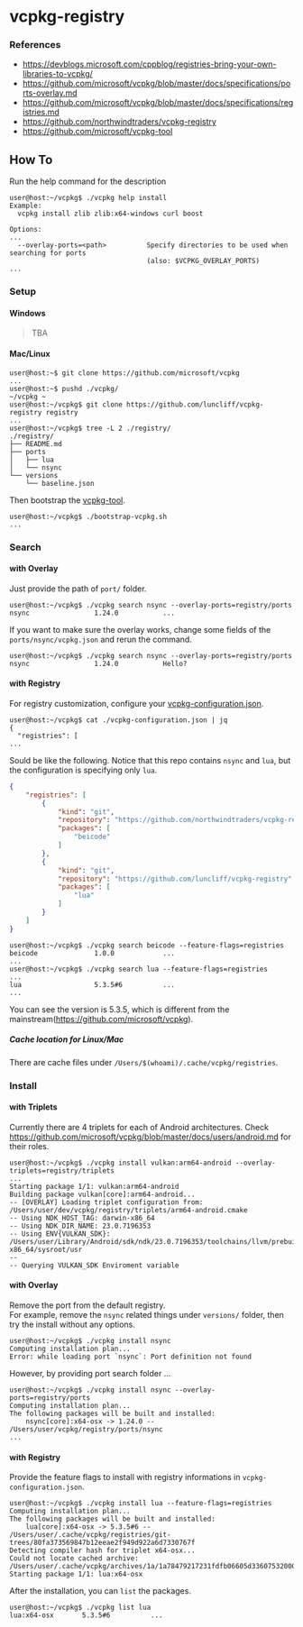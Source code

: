 # vcpkg-registry

### References

* https://devblogs.microsoft.com/cppblog/registries-bring-your-own-libraries-to-vcpkg/
* https://github.com/microsoft/vcpkg/blob/master/docs/specifications/ports-overlay.md
* https://github.com/microsoft/vcpkg/blob/master/docs/specifications/registries.md
* https://github.com/northwindtraders/vcpkg-registry
* https://github.com/microsoft/vcpkg-tool

## How To

Run the help command for the description

```console
user@host:~/vcpkg$ ./vcpkg help install
Example:
  vcpkg install zlib zlib:x64-windows curl boost

Options:
...
  --overlay-ports=<path>          Specify directories to be used when searching for ports
                                  (also: $VCPKG_OVERLAY_PORTS)
...
```

### Setup

#### Windows

> TBA

#### Mac/Linux

```console
user@host:~$ git clone https://github.com/microsoft/vcpkg
...
user@host:~$ pushd ./vcpkg/
~/vcpkg ~
user@host:~/vcpkg$ git clone https://github.com/luncliff/vcpkg-registry registry
...
user@host:~/vcpkg$ tree -L 2 ./registry/
./registry/
├── README.md
├── ports
│   ├── lua
│   └── nsync
└── versions
    └── baseline.json

```

Then bootstrap the [vcpkg-tool](https://github.com/microsoft/vcpkg-tool).

```console
user@host:~/vcpkg$ ./bootstrap-vcpkg.sh
...
```

### Search

#### with Overlay

Just provide the path of `port/` folder. 

```console
user@host:~/vcpkg$ ./vcpkg search nsync --overlay-ports=registry/ports
nsync                1.24.0           ...
```

If you want to make sure the overlay works, change some fields of the `ports/nsync/vcpkg.json` and rerun the command.

```console
user@host:~/vcpkg$ ./vcpkg search nsync --overlay-ports=registry/ports
nsync                1.24.0           Hello?
```

#### with Registry

For registry customization, configure your [vcpkg-configuration.json](https://github.com/microsoft/vcpkg/blob/master/docs/specifications/registries.md).

```console
user@host:~/vcpkg$ cat ./vcpkg-configuration.json | jq
{
  "registries": [
...
```

Sould be like the following. Notice that this repo contains `nsync` and `lua`, but the configuration is specifying only `lua`.

```json
{
    "registries": [
        {
            "kind": "git",
            "repository": "https://github.com/northwindtraders/vcpkg-registry",
            "packages": [
                "beicode"
            ]
        },
        {
            "kind": "git",
            "repository": "https://github.com/luncliff/vcpkg-registry",
            "packages": [
                "lua"
            ]
        }
    ]
}
```

```console
user@host:~/vcpkg$ ./vcpkg search beicode --feature-flags=registries
beicode              1.0.0            ...
...
user@host:~/vcpkg$ ./vcpkg search lua --feature-flags=registries
...
lua                  5.3.5#6          ...
...
```

You can see the version is 5.3.5, which is different from the mainstream(https://github.com/microsoft/vcpkg).

##### Cache location for Linux/Mac

There are cache files under `/Users/$(whoami)/.cache/vcpkg/registries`.

### Install

#### with Triplets

Currently there are 4 triplets for each of Android architectures. Check https://github.com/microsoft/vcpkg/blob/master/docs/users/android.md for their roles.

```console
user@host:~/vcpkg$ ./vcpkg install vulkan:arm64-android --overlay-triplets=registry/triplets
...
Starting package 1/1: vulkan:arm64-android
Building package vulkan[core]:arm64-android...
-- [OVERLAY] Loading triplet configuration from: /Users/user/dev/vcpkg/registry/triplets/arm64-android.cmake
-- Using NDK_HOST_TAG: darwin-x86_64
-- Using NDK_DIR_NAME: 23.0.7196353
-- Using ENV{VULKAN_SDK}: /Users/user/Library/Android/sdk/ndk/23.0.7196353/toolchains/llvm/prebuilt/darwin-x86_64/sysroot/usr
-- 
-- Querying VULKAN_SDK Enviroment variable
```

#### with Overlay

Remove the port from the default registry.  
For example, remove the `nsync` related things under `versions/` folder, then try the install without any options.

```console
user@host:~/vcpkg$ ./vcpkg install nsync
Computing installation plan...
Error: while loading port `nsync`: Port definition not found
```

However, by providing port search folder ...

```console
user@host:~/vcpkg$ ./vcpkg install nsync --overlay-ports=registry/ports
Computing installation plan...
The following packages will be built and installed:
    nsync[core]:x64-osx -> 1.24.0 -- /Users/user/vcpkg/registry/ports/nsync
...
```

#### with Registry

Provide the feature flags to install with registry informations in `vcpkg-configuration.json`.

```console
user@host:~/vcpkg$ ./vcpkg install lua --feature-flags=registries
Computing installation plan...
The following packages will be built and installed:
    lua[core]:x64-osx -> 5.3.5#6 -- /Users/user/.cache/vcpkg/registries/git-trees/80fa373569847b12eeae2f949d922a6d7330767f
Detecting compiler hash for triplet x64-osx...
Could not locate cached archive: /Users/user/.cache/vcpkg/archives/1a/1a78479217231fdfb06605d33607532000273de1.zip
Starting package 1/1: lua:x64-osx
```

After the installation, you can `list` the packages.

```console
user@host:~/vcpkg$ ./vcpkg list lua
lua:x64-osx       5.3.5#6          ...
```
